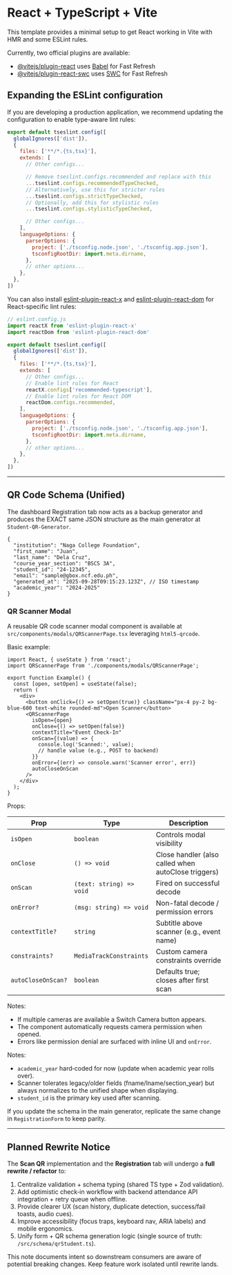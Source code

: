 # React + TypeScript + Vite

This template provides a minimal setup to get React working in Vite with HMR and some ESLint rules.

Currently, two official plugins are available:

- [@vitejs/plugin-react](https://github.com/vitejs/vite-plugin-react/blob/main/packages/plugin-react) uses [Babel](https://babeljs.io/) for Fast Refresh
- [@vitejs/plugin-react-swc](https://github.com/vitejs/vite-plugin-react/blob/main/packages/plugin-react-swc) uses [SWC](https://swc.rs/) for Fast Refresh

## Expanding the ESLint configuration

If you are developing a production application, we recommend updating the configuration to enable type-aware lint rules:

```js
export default tseslint.config([
  globalIgnores(['dist']),
  {
    files: ['**/*.{ts,tsx}'],
    extends: [
      // Other configs...

      // Remove tseslint.configs.recommended and replace with this
      ...tseslint.configs.recommendedTypeChecked,
      // Alternatively, use this for stricter rules
      ...tseslint.configs.strictTypeChecked,
      // Optionally, add this for stylistic rules
      ...tseslint.configs.stylisticTypeChecked,

      // Other configs...
    ],
    languageOptions: {
      parserOptions: {
        project: ['./tsconfig.node.json', './tsconfig.app.json'],
        tsconfigRootDir: import.meta.dirname,
      },
      // other options...
    },
  },
])
```

You can also install [eslint-plugin-react-x](https://github.com/Rel1cx/eslint-react/tree/main/packages/plugins/eslint-plugin-react-x) and [eslint-plugin-react-dom](https://github.com/Rel1cx/eslint-react/tree/main/packages/plugins/eslint-plugin-react-dom) for React-specific lint rules:

```js
// eslint.config.js
import reactX from 'eslint-plugin-react-x'
import reactDom from 'eslint-plugin-react-dom'

export default tseslint.config([
  globalIgnores(['dist']),
  {
    files: ['**/*.{ts,tsx}'],
    extends: [
      // Other configs...
      // Enable lint rules for React
      reactX.configs['recommended-typescript'],
      // Enable lint rules for React DOM
      reactDom.configs.recommended,
    ],
    languageOptions: {
      parserOptions: {
        project: ['./tsconfig.node.json', './tsconfig.app.json'],
        tsconfigRootDir: import.meta.dirname,
      },
      // other options...
    },
  },
])
```

---

## QR Code Schema (Unified)

The dashboard Registration tab now acts as a backup generator and produces the EXACT same JSON structure as the main generator at `Student-QR-Generator`.

```jsonc
{
  "institution": "Naga College Foundation",
  "first_name": "Juan",
  "last_name": "Dela Cruz",
  "course_year_section": "BSCS 3A",
  "student_id": "24-12345",
  "email": "sample@gbox.ncf.edu.ph",
  "generated_at": "2025-09-28T09:15:23.123Z", // ISO timestamp
  "academic_year": "2024-2025"
}
```

### QR Scanner Modal

A reusable QR code scanner modal component is available at `src/components/modals/QRScannerPage.tsx` leveraging `html5-qrcode`.

Basic example:

```tsx
import React, { useState } from 'react';
import QRScannerPage from './components/modals/QRScannerPage';

export function Example() {
  const [open, setOpen] = useState(false);
  return (
    <div>
      <button onClick={() => setOpen(true)} className="px-4 py-2 bg-blue-600 text-white rounded-md">Open Scanner</button>
      <QRScannerPage
        isOpen={open}
        onClose={() => setOpen(false)}
        contextTitle="Event Check-In"
        onScan={(value) => {
          console.log('Scanned:', value);
          // handle value (e.g., POST to backend)
        }}
        onError={(err) => console.warn('Scanner error', err)}
        autoCloseOnScan
      />
    </div>
  );
}
```

Props:

| Prop | Type | Description |
| ---- | ---- | ----------- |
| `isOpen` | `boolean` | Controls modal visibility |
| `onClose` | `() => void` | Close handler (also called when autoClose triggers) |
| `onScan` | `(text: string) => void` | Fired on successful decode |
| `onError?` | `(msg: string) => void` | Non-fatal decode / permission errors |
| `contextTitle?` | `string` | Subtitle above scanner (e.g., event name) |
| `constraints?` | `MediaTrackConstraints` | Custom camera constraints override |
| `autoCloseOnScan?` | `boolean` | Defaults true; closes after first scan |

Notes:
* If multiple cameras are available a Switch Camera button appears.
* The component automatically requests camera permission when opened.
* Errors like permission denial are surfaced with inline UI and `onError`.

Notes:
- `academic_year` hard‑coded for now (update when academic year rolls over).
- Scanner tolerates legacy/older fields (fname/lname/section_year) but always normalizes to the unified shape when displaying.
- `student_id` is the primary key used after scanning.

If you update the schema in the main generator, replicate the same change in `RegistrationForm` to keep parity.

---

## Planned Rewrite Notice

The **Scan QR** implementation and the **Registration** tab will undergo a **full rewrite / refactor** to:

1. Centralize validation + schema typing (shared TS type + Zod validation).
2. Add optimistic check‑in workflow with backend attendance API integration + retry queue when offline.
3. Provide clearer UX (scan history, duplicate detection, success/fail toasts, audio cues).
4. Improve accessibility (focus traps, keyboard nav, ARIA labels) and mobile ergonomics.
5. Unify form + QR schema generation logic (single source of truth: `/src/schema/qrStudent.ts`).

This note documents intent so downstream consumers are aware of potential breaking changes. Keep feature work isolated until rewrite lands.

